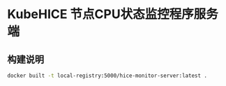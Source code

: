 # KubeHICE 节点CPU状态监控程序服务端
## 构建说明
```bash
docker built -t local-registry:5000/hice-monitor-server:latest .
```